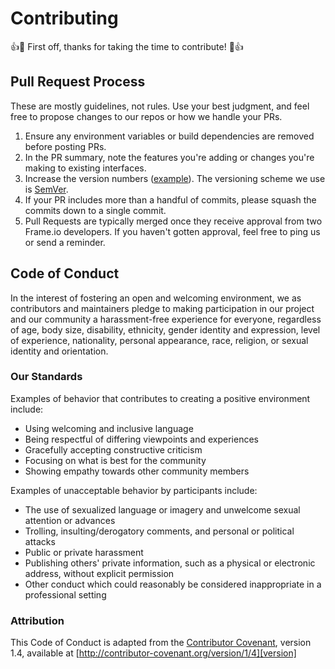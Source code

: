 # Contributing

:+1::tada: First off, thanks for taking the time to contribute! :tada::+1:

## Pull Request Process

These are mostly guidelines, not rules. Use your best judgment, and feel free to propose changes to our repos or how we handle your PRs.

1. Ensure any environment variables or build dependencies are removed before posting PRs.
2. In the PR summary, note the features you're adding or changes you're making to existing interfaces.
3. Increase the version numbers ([example](https://github.com/Frameio/python-frameio-client/commit/3b6595aae9f8a0df984c937ca9938131afbb82c0)).  The versioning scheme we use is [SemVer](http://semver.org/).
4. If your PR includes more than a handful of commits, please squash the commits down to a single commit.
5. Pull Requests are typically merged once they receive approval from two Frame.io developers.  If you haven't gotten approval, feel free to ping us or send a reminder.

## Code of Conduct

In the interest of fostering an open and welcoming environment, we as
contributors and maintainers pledge to making participation in our project and
our community a harassment-free experience for everyone, regardless of age, body
size, disability, ethnicity, gender identity and expression, level of experience,
nationality, personal appearance, race, religion, or sexual identity and
orientation.

### Our Standards

Examples of behavior that contributes to creating a positive environment
include:

* Using welcoming and inclusive language
* Being respectful of differing viewpoints and experiences
* Gracefully accepting constructive criticism
* Focusing on what is best for the community
* Showing empathy towards other community members

Examples of unacceptable behavior by participants include:

* The use of sexualized language or imagery and unwelcome sexual attention or
advances
* Trolling, insulting/derogatory comments, and personal or political attacks
* Public or private harassment
* Publishing others' private information, such as a physical or electronic
  address, without explicit permission
* Other conduct which could reasonably be considered inappropriate in a
  professional setting


### Attribution

This Code of Conduct is adapted from the [Contributor Covenant][homepage], version 1.4,
available at [http://contributor-covenant.org/version/1/4][version]

[homepage]: http://contributor-covenant.org
[version]: http://contributor-covenant.org/version/1/4/
